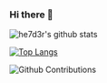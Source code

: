 ### Hi there 👋

![he7d3r's github stats](https://github-readme-stats.vercel.app/api?username=he7d3r&show_icons=true&custom_title=Helder's%20Github%20stats)

[![Top Langs](https://github-readme-stats.vercel.app/api/top-langs/?username=he7d3r&layout=compact)](https://github-readme-stats.vercel.app/api/top-langs/?username=he7d3r&layout=compact)

![Github Contributions](https://github-readme-streak-stats.herokuapp.com/?user=he7d3r)

<!--
**he7d3r/he7d3r** is a ✨ _special_ ✨ repository because its `README.md` (this file) appears on your GitHub profile.

Here are some ideas to get you started:

- 🔭 I’m currently working on ...
- 🌱 I’m currently learning ...
- 👯 I’m looking to collaborate on ...
- 🤔 I’m looking for help with ...
- 💬 Ask me about ...
- 📫 How to reach me: ...
- 😄 Pronouns: ...
- ⚡ Fun fact: ...
-->
